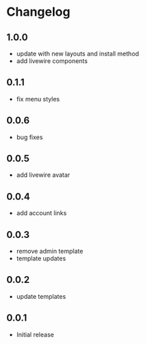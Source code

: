 # Changelog

## 1.0.0

- update with new layouts and install method
- add livewire components

## 0.1.1

- fix menu styles

## 0.0.6

- bug fixes

## 0.0.5

- add livewire avatar

## 0.0.4

- add account links

## 0.0.3

- remove admin template
- template updates

## 0.0.2

- update templates

## 0.0.1

-   Initial release
